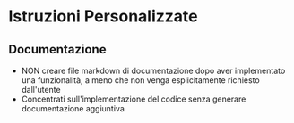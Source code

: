 # Istruzioni Personalizzate

## Documentazione

- NON creare file markdown di documentazione dopo aver implementato una funzionalità, a meno che non venga esplicitamente richiesto dall'utente
- Concentrati sull'implementazione del codice senza generare documentazione aggiuntiva
